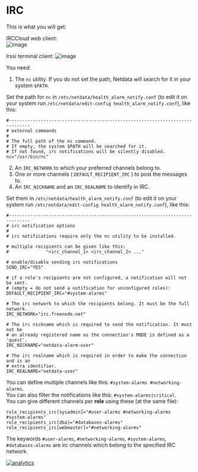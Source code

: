 <!--
title: "IRC"
custom_edit_url: https://github.com/netdata/netdata/edit/master/health/notifications/irc/README.md
-->

# IRC

This is what you will get:

IRCCloud web client:\
![image](https://user-images.githubusercontent.com/31221999/36793487-3735673e-1ca6-11e8-8880-d1d8b6cd3bc0.png)

Irssi terminal client:
![image](https://user-images.githubusercontent.com/31221999/36793486-3713ada6-1ca6-11e8-8c12-70d956ad801e.png)

You need:

1.  The `nc` utility. If you do not set the path, Netdata will search for it in your system `$PATH`.

Set the path for `nc` in `/etc/netdata/health_alarm_notify.conf` (to edit it on your system run `/etc/netdata/edit-config health_alarm_notify.conf`), like this:

```
#------------------------------------------------------------------------------
# external commands
#
# The full path of the nc command.
# If empty, the system $PATH will be searched for it.
# If not found, irc notifications will be silently disabled.
nc="/usr/bin/nc"
```

2.  Αn `IRC_NETWORK` to which your preferred channels belong to.   
3.  One or more channels ( `DEFAULT_RECIPIENT_IRC` ) to post the messages to.   
4.  An `IRC_NICKNAME` and an `IRC_REALNAME` to identify in IRC.   

Set them in `/etc/netdata/health_alarm_notify.conf` (to edit it on your system run `/etc/netdata/edit-config health_alarm_notify.conf`), like this:

```
#------------------------------------------------------------------------------
# irc notification options
#
# irc notifications require only the nc utility to be installed. 

# multiple recipients can be given like this:
#              "<irc_channel_1> <irc_channel_2> ..."

# enable/disable sending irc notifications
SEND_IRC="YES"

# if a role's recipients are not configured, a notification will not be sent.
# (empty = do not send a notification for unconfigured roles):
DEFAULT_RECIPIENT_IRC="#system-alarms"

# The irc network to which the recipients belong. It must be the full network.
IRC_NETWORK="irc.freenode.net"

# The irc nickname which is required to send the notification. It must not be 
# an already registered name as the connection's MODE is defined as a 'guest'.
IRC_NICKNAME="netdata-alarm-user"

# The irc realname which is required in order to make the connection and is an
# extra identifier.
IRC_REALNAME="netdata-user"
```

You can define multiple channels like this: `#system-alarms #networking-alarms`.\
You can also filter the notifications like this: `#system-alarms|critical`.\
You can give different channels per **role** using these (at the same file):  

```
role_recipients_irc[sysadmin]="#user-alarms #networking-alarms #system-alarms"
role_recipients_irc[dba]="#databases-alarms"
role_recipients_irc[webmaster]="#networking-alarms"
```

The keywords `#user-alarms`, `#networking-alarms`, `#system-alarms`, `#databases-alarms` are irc channels which belong to the specified IRC network.

[![analytics](https://www.google-analytics.com/collect?v=1&aip=1&t=pageview&_s=1&ds=github&dr=https%3A%2F%2Fgithub.com%2Fnetdata%2Fnetdata&dl=https%3A%2F%2Fmy-netdata.io%2Fgithub%2Fhealth%2Fnotifications%2Firc%2FREADME&_u=MAC~&cid=5792dfd7-8dc4-476b-af31-da2fdb9f93d2&tid=UA-64295674-3)](<>)
